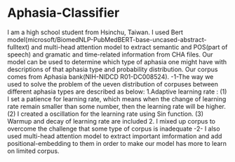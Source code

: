 # Aphasia-Classifier
I am a high school student from Hsinchu, Taiwan.
I used Bert model(microsoft/BiomedNLP-PubMedBERT-base-uncased-abstract-fulltext) and multi-head attention model to extract semantic and POS(part of speech) and gramatic and time-related information from CHA files.
Our model can be used to determine which type of aphasia one might have with descriptions of that aphasia type and probability distribution.
Our corpus comes from Aphasia bank(NIH-NIDCD R01-DC008524).
-1-The way we used to solve the problem of the ueven distribution of corpuses between different aphasia types are described as below:
1.Adaptive learning rate : 
(1) I set a patience for learning rate, which means when the change of learning rate remain smaller than some number, then the learning rate will be higher.
(2) I created a oscillation for the learning rate using Sin function.
(3) Warmup and decay of learning rate are included
2. I mixed up corpus to overcome the challenge that some type of corpus is inadequate
-2- I also used multi-head attention model to extract important imformation and add positional-embedding to them in order to make our model has more to learn on limited corpus.
